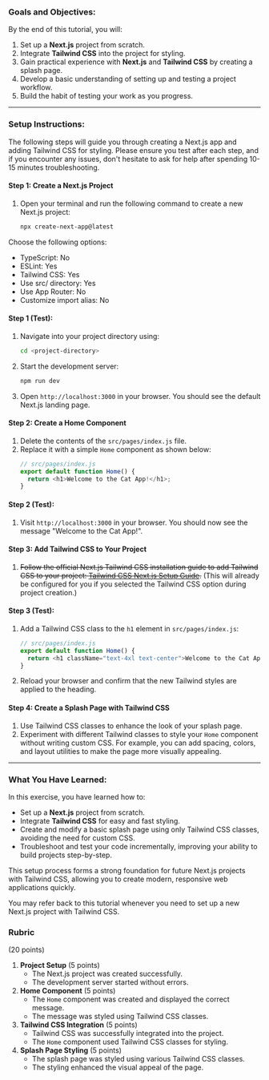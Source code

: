 ### Goals and Objectives:

By the end of this tutorial, you will:
1. Set up a **Next.js** project from scratch.
2. Integrate **Tailwind CSS** into the project for styling.
3. Gain practical experience with **Next.js** and **Tailwind CSS** by creating a splash page.
4. Develop a basic understanding of setting up and testing a project workflow.
5. Build the habit of testing your work as you progress.

---

### Setup Instructions:

The following steps will guide you through creating a Next.js app and adding Tailwind CSS for styling. Please ensure you test after each step, and if you encounter any issues, don't hesitate to ask for help after spending 10-15 minutes troubleshooting.

#### Step 1: Create a Next.js Project
1. Open your terminal and run the following command to create a new Next.js project:
   ```bash
   npx create-next-app@latest
   ```

Choose the following options:

- TypeScript: No
- ESLint: Yes
- Tailwind CSS: Yes
- Use src/ directory: Yes
- Use App Router: No
- Customize import alias: No



#### Step 1 (Test):
1. Navigate into your project directory using:
   ```bash
   cd <project-directory>
   ```
2. Start the development server:
   ```bash
   npm run dev
   ```
3. Open `http://localhost:3000` in your browser. You should see the default Next.js landing page.

#### Step 2: Create a Home Component
1. Delete the contents of the `src/pages/index.js` file.
2. Replace it with a simple `Home` component as shown below:
   ```javascript
   // src/pages/index.js
   export default function Home() {
     return <h1>Welcome to the Cat App!</h1>;
   }
   ```

#### Step 2 (Test):
1. Visit `http://localhost:3000` in your browser. You should now see the message "Welcome to the Cat App!".

#### Step 3: Add Tailwind CSS to Your Project
1. ~~Follow the official Next.js Tailwind CSS installation guide to add Tailwind CSS to your project: [Tailwind CSS Next.js Setup Guide](https://tailwindcss.com/docs/guides/nextjs).~~ (This will already be configured for you if you selected the Tailwind CSS option during project creation.)

#### Step 3 (Test):
1. Add a Tailwind CSS class to the `h1` element in `src/pages/index.js`:
   ```javascript
   // src/pages/index.js
   export default function Home() {
     return <h1 className="text-4xl text-center">Welcome to the Cat App!</h1>;
   }
   ```
2. Reload your browser and confirm that the new Tailwind styles are applied to the heading.

#### Step 4: Create a Splash Page with Tailwind CSS
1. Use Tailwind CSS classes to enhance the look of your splash page.
2. Experiment with different Tailwind classes to style your `Home` component without writing custom CSS. For example, you can add spacing, colors, and layout utilities to make the page more visually appealing.

---

### What You Have Learned:

In this exercise, you have learned how to:
- Set up a **Next.js** project from scratch.
- Integrate **Tailwind CSS** for easy and fast styling.
- Create and modify a basic splash page using only Tailwind CSS classes, avoiding the need for custom CSS.
- Troubleshoot and test your code incrementally, improving your ability to build projects step-by-step.

This setup process forms a strong foundation for future Next.js projects with Tailwind CSS, allowing you to create modern, responsive web applications quickly.

You may refer back to this tutorial whenever you need to set up a new Next.js project with Tailwind CSS.

### Rubric

(20 points)

1. **Project Setup** (5 points)
   - The Next.js project was created successfully.
   - The development server started without errors.
2. **Home Component** (5 points)
   - The `Home` component was created and displayed the correct message.
   - The message was styled using Tailwind CSS classes.
3. **Tailwind CSS Integration** (5 points)
   - Tailwind CSS was successfully integrated into the project.
   - The `Home` component used Tailwind CSS classes for styling.
4. **Splash Page Styling** (5 points)
   - The splash page was styled using various Tailwind CSS classes.
   - The styling enhanced the visual appeal of the page.
